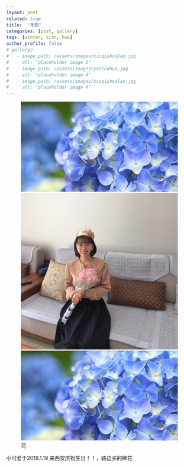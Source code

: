 ```yaml
---
layout: post
related: true
title:  "多图"
categories: [post, gallery]
tags: [winter, xian, hua]
author_profile: false
# gallery2:
#   - image_path: /assets/images/xiuqiuhualan.jpg
#     alt: "placeholder image 2"
#   - image_path: /assets/images/yezinahua.jpg
#     alt: "placeholder image 4"
#   - image_path: /assets/images/xiuqiuhualan.jpg
#     alt: "placeholder image 4"
---
```


<!-- {% include gallery id="gallery2" caption="小可爱和花." %} -->

<figure class="third">
	<img src="/assets/images/xiuqiuhualan.jpg">
	<img src="/assets/images/yezinahua.jpg">
	<img src="/assets/images/xiuqiuhualan.jpg">
	<figcaption>花</figcaption>
</figure>

小可爱于2019.1.19 来西安庆祝生日！！，路边买的捧花
